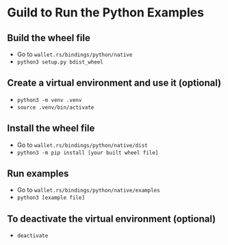 # Guild to Run the Python Examples

## Build the wheel file
- Go to `wallet.rs/bindings/python/native`
- `python3 setup.py bdist_wheel`

## Create a virtual environment and use it (optional)
- `python3 -m venv .venv`
- `source .venv/bin/activate`

## Install the wheel file
- Go to `wallet.rs/bindings/python/native/dist`
- `python3 -m pip install [your built wheel file]`

## Run examples
- Go to `wallet.rs/bindings/python/native/examples`
- `python3 [example file]`

## To deactivate the virtual environment (optional)
- `deactivate`